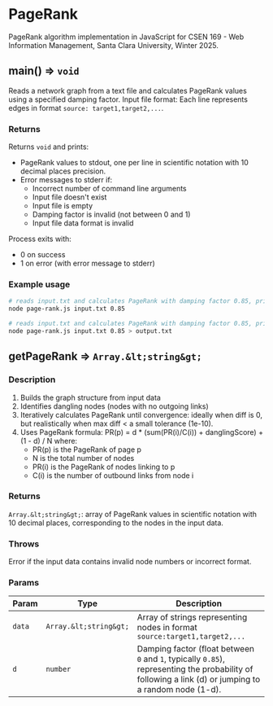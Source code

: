 # PageRank

PageRank algorithm implementation in JavaScript for CSEN 169 -
Web Information Management, Santa Clara University, Winter 2025.

## main() ⇒ `void`

Reads a network graph from a text file and calculates PageRank values using a specified damping factor.
Input file format: Each line represents edges in format `source: target1,target2,...`.

### Returns

Returns `void` and prints:

- PageRank values to stdout, one per line in scientific notation
  with 10 decimal places precision.
- Error messages to stderr if:
  - Incorrect number of command line arguments
  - Input file doesn't exist
  - Input file is empty
  - Damping factor is invalid (not between 0 and 1)
  - Input file data format is invalid

Process exits with:

- 0 on success
- 1 on error (with error message to stderr)

### Example usage

```bash
# reads input.txt and calculates PageRank with damping factor 0.85, printing to stdout
node page-rank.js input.txt 0.85
```

```bash
# reads input.txt and calculates PageRank with damping factor 0.85, printing to output.txt
node page-rank.js input.txt 0.85 > output.txt
```

## getPageRank ⇒ `Array.&lt;string&gt;`

### Description

1. Builds the graph structure from input data
2. Identifies dangling nodes (nodes with no outgoing links)
3. Iteratively calculates PageRank until convergence: ideally when diff is 0,
   but realistically when max diff < a small tolerance (1e-10).
4. Uses PageRank formula: PR(p) = d \* (sum(PR(i)/C(i)) + danglingScore) + (1 - d) / N
   where:
   - PR(p) is the PageRank of page p
   - N is the total number of nodes
   - PR(i) is the PageRank of nodes linking to p
   - C(i) is the number of outbound links from node i

### Returns

`Array.&lt;string&gt;`: array of PageRank values in scientific notation with 10 decimal places,
corresponding to the nodes in the input data.

### Throws

Error if the input data contains invalid node numbers or incorrect format.

### Params

| Param  | Type                   | Description                                                                                                                                           |
| ------ | ---------------------- | ----------------------------------------------------------------------------------------------------------------------------------------------------- |
| `data` | `Array.&lt;string&gt;` | Array of strings representing nodes in format `source:target1,target2,...`                                                                            |
| `d`    | `number`               | Damping factor (float between `0` and `1`, typically `0.85`), representing the probability of following a link (d) or jumping to a random node (1-d). |

